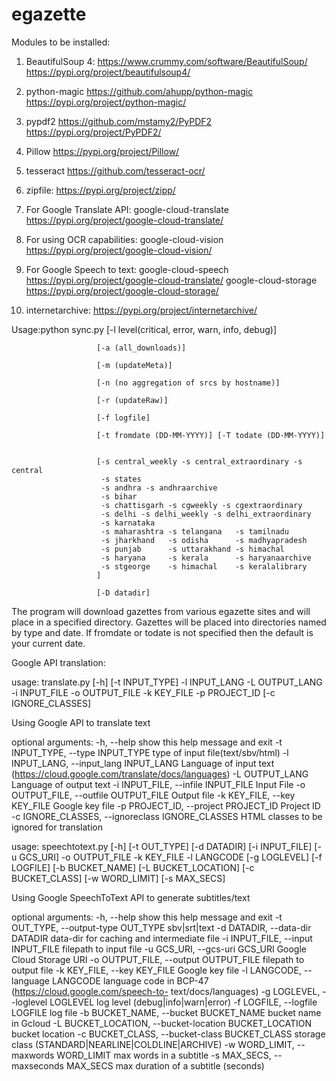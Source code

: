 # egazette
Modules to be installed:

1. BeautifulSoup 4: https://www.crummy.com/software/BeautifulSoup/ https://pypi.org/project/beautifulsoup4/

2. python-magic  https://github.com/ahupp/python-magic https://pypi.org/project/python-magic/

3. pypdf2 https://github.com/mstamy2/PyPDF2 https://pypi.org/project/PyPDF2/

4. Pillow   https://pypi.org/project/Pillow/

5. tesseract https://github.com/tesseract-ocr/

6. zipfile: https://pypi.org/project/zipp/

7. For Google Translate API:
google-cloud-translate  https://pypi.org/project/google-cloud-translate/

8. For using OCR capabilities:
google-cloud-vision https://pypi.org/project/google-cloud-vision/

9) For Google Speech to text:
google-cloud-speech 	https://pypi.org/project/google-cloud-translate/
google-cloud-storage    https://pypi.org/project/google-cloud-storage/

10) internetarchive: https://pypi.org/project/internetarchive/

Usage:python sync.py   [-l level(critical, error, warn, info, debug)]

                       [-a (all_downloads)]

                       [-m (updateMeta)]

                       [-n (no aggregation of srcs by hostname)]

                       [-r (updateRaw)]

                       [-f logfile]

                       [-t fromdate (DD-MM-YYYY)] [-T todate (DD-MM-YYYY)] 


                       [-s central_weekly -s central_extraordinary -s central
                        -s states 
                        -s andhra -s andhraarchive 
                        -s bihar 
                        -s chattisgarh -s cgweekly -s cgextraordinary 
                        -s delhi -s delhi_weekly -s delhi_extraordinary
                        -s karnataka
                        -s maharashtra -s telangana   -s tamilnadu
                        -s jharkhand   -s odisha      -s madhyapradesh
                        -s punjab      -s uttarakhand -s himachal
                        -s haryana     -s kerala      -s haryanaarchive
                        -s stgeorge    -s himachal    -s keralalibrary
                       ]

                       [-D datadir]


The program will download gazettes from various egazette sites
and will place in a specified directory. Gazettes will be
placed into directories named by type and date. If fromdate or
todate is not specified then the default is your current date.

Google API translation:

usage: translate.py [-h] [-t INPUT_TYPE] -l INPUT_LANG -L OUTPUT_LANG -i
                    INPUT_FILE -o OUTPUT_FILE -k KEY_FILE -p PROJECT_ID
                    [-c IGNORE_CLASSES]

Using Google API to translate text

optional arguments:
  -h, --help            show this help message and exit
  -t INPUT_TYPE, --type INPUT_TYPE
                        type of input file(text/sbv/html)
  -l INPUT_LANG, --input_lang INPUT_LANG
                        Language of input text
                        (https://cloud.google.com/translate/docs/languages)
  -L OUTPUT_LANG        Language of output text
  -i INPUT_FILE, --infile INPUT_FILE
                        Input File
  -o OUTPUT_FILE, --outfile OUTPUT_FILE
                        Output file
  -k KEY_FILE, --key KEY_FILE
                        Google key file
  -p PROJECT_ID, --project PROJECT_ID
                        Project ID
  -c IGNORE_CLASSES, --ignoreclass IGNORE_CLASSES
                        HTML classes to be ignored for translation

usage: speechtotext.py [-h] [-t OUT_TYPE] [-d DATADIR] [-i INPUT_FILE]
                       [-u GCS_URI] -o OUTPUT_FILE -k KEY_FILE -l LANGCODE
                       [-g LOGLEVEL] [-f LOGFILE] [-b BUCKET_NAME]
                       [-L BUCKET_LOCATION] [-c BUCKET_CLASS] [-w WORD_LIMIT]
                       [-s MAX_SECS]

Using Google SpeechToText API to generate subtitles/text

optional arguments:
  -h, --help            show this help message and exit
  -t OUT_TYPE, --output-type OUT_TYPE
                        sbv|srt|text
  -d DATADIR, --data-dir DATADIR
                        data-dir for caching and intermediate file
  -i INPUT_FILE, --input INPUT_FILE
                        filepath to input file
  -u GCS_URI, --gcs-uri GCS_URI
                        Google Cloud Storage URI
  -o OUTPUT_FILE, --output OUTPUT_FILE
                        filepath to output file
  -k KEY_FILE, --key KEY_FILE
                        Google key file
  -l LANGCODE, --language LANGCODE
                        language code in BCP-47
                        (https://cloud.google.com/speech-to-
                        text/docs/languages)
  -g LOGLEVEL, --loglevel LOGLEVEL
                        log level (debug|info|warn|error)
  -f LOGFILE, --logfile LOGFILE
                        log file
  -b BUCKET_NAME, --bucket BUCKET_NAME
                        bucket name in Gcloud
  -L BUCKET_LOCATION, --bucket-location BUCKET_LOCATION
                        bucket location
  -c BUCKET_CLASS, --bucket-class BUCKET_CLASS
                        storage class (STANDARD|NEARLINE|COLDLINE|ARCHIVE)
  -w WORD_LIMIT, --maxwords WORD_LIMIT
                        max words in a subtitle
  -s MAX_SECS, --maxseconds MAX_SECS
                        max duration of a subtitle (seconds)

